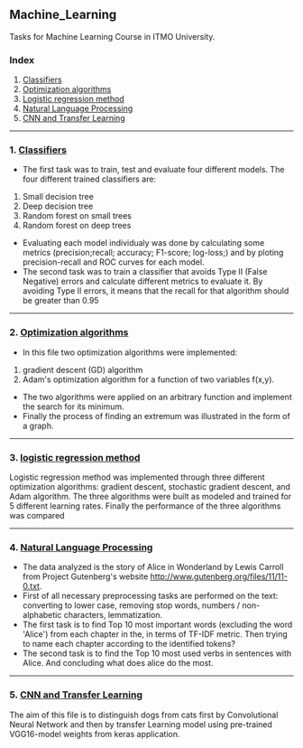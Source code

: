 ## Machine_Learning
Tasks for Machine Learning Course in ITMO University.

### Index
1. [Classifiers](#classifiers)
2. [Optimization algorithms](#optimization-algorithms)
3. [Logistic regression method](#logistic-regression-method)
4. [Natural Language Processing](#natural-Language-Processing)
5. [CNN and Transfer Learning](#cnn-and-transfer-learning)

---------------------

### 1. [Classifiers](https://github.com/Nemat-Allah-Aloush/Machine_Learning_Techinques/blob/main/Task_1.ipynb)
* The first task was to train, test and evaluate four different models.
The four different trained classifiers are:
1. Small decision tree
2. Deep decision tree
3. Random forest on small trees
4. Random forest on deep trees
* Evaluating each model individualy was done by calculating some metrics (precision;recall; accuracy; F1-score; log-loss;) and by ploting precision-recall 
and ROC curves for each model.
* The second task was to train a classifier that avoids Type II (False Negative) errors
and calculate different metrics to evaluate it. By avoiding Type II errors, it means that the recall for that algorithm should be greater than 0.95

---------------------

### 2. [Optimization algorithms](https://github.com/Nemat-Allah-Aloush/Machine_Learning_Techinques/blob/main/Task_2_Optimization.ipynb)
* In this file two optimization algorithms were implemented:
1.  gradient descent (GD) algorithm 
2.  Adam's optimization algorithm 
for a function of two variables f(x,y).
* The two algorithms were applied on an arbitrary function and implement the search for its minimum.
* Finally the process of finding an extremum was illustrated in the form of a graph.

---------------------

### 3. [logistic regression method](https://github.com/Nemat-Allah-Aloush/Machine_Learning_Techinques/blob/main/Task_3.ipynb)
Logistic regression method was implemented through three different optimization algorithms: gradient descent, stochastic gradient descent, and Adam algorithm. The three algorithms were built as modeled and trained for 5 different learning rates. Finally the performance of the three algorithms was compared

---------------------

### 4. [Natural Language Processing](https://github.com/Nemat-Allah-Aloush/Machine_Learning_Techinques/blob/main/Task_4_NLP.ipynb)
*	The data analyzed is the story of Alice in Wonderland by Lewis Carroll from Project Gutenberg's website http://www.gutenberg.org/files/11/11-0.txt.
*	First of all necessary preprocessing tasks are performed on the text: converting to lower case, removing stop words, numbers / non-alphabetic characters, lemmatization.
*	The first task is to find Top 10 most important words (excluding the word 'Alice') from each chapter in the, in terms of TF-IDF metric.
Then trying to name each chapter according to the identified tokens?
*	The second task is to find the Top 10 most used verbs in sentences with Alice. And concluding what does alice do the most.

---------------------

### 5. [CNN and Transfer Learning](https://github.com/Nemat-Allah-Aloush/Machine_Learning_Techinques/blob/main/Task_5_CNN_and_Transfer_Learning.ipynb)
The aim of this file is to distinguish dogs from cats first by Convolutional Neural Network and then by transfer Learning model using pre-trained VGG16-model weights from keras application.
